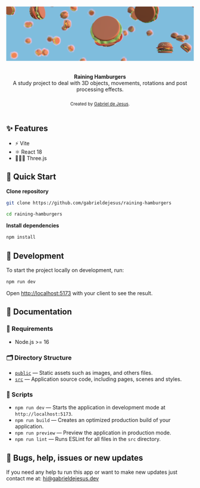 <p align="center">
  <img src="./public/cover.png" alt="Raining Hamburgers">
</p>

<br />

<div align="center"><strong>Raining Hamburgers</strong></div>
<div align="center">A study project to deal with 3D objects, movements, rotations and post processing effects.</div>

<br />

<div align="center">
  <sub>Created by <a href="https://www.instagram.com/igabrieldejesus">Gabriel de Jesus</a>.</sub>
</div>

<br />

## ✨ Features

- ⚡️ Vite
- ⚛️ React 18
- 🧑🏾‍🎨 Three.js

## 🚀 Quick Start

**Clone repository**

```bash
git clone https://github.com/gabrieldejesus/raining-hamburgers
```

```bash
cd raining-hamburgers
```

**Install dependencies**

```bash
npm install
```

## 🦾 Development

To start the project locally on development, run:

```bash
npm run dev
```

Open <a href="http://localhost:5173">http://localhost:5173</a> with your client to see the result.

## 📜 Documentation

### 🚨 Requirements

- Node.js >= 16

### 🗂️ Directory Structure

- [`public`](./public) — Static assets such as images, and others files.<br>
- [`src`](./src) — Application source code, including pages, scenes and styles.

### 🦾 Scripts

- `npm run dev` — Starts the application in development mode at `http://localhost:5173`.
- `npm run build` — Creates an optimized production build of your application.
- `npm run preview` — Preview the application in production mode.
- `npm run lint` — Runs ESLint for all files in the `src` directory.

## 🐞 Bugs, help, issues or new updates

If you need any help tu run this app or want to make new updates just contact me at: <a href="mailto:hi@gabrieldejesus.dev">hi@gabrieldejesus.dev</a>
